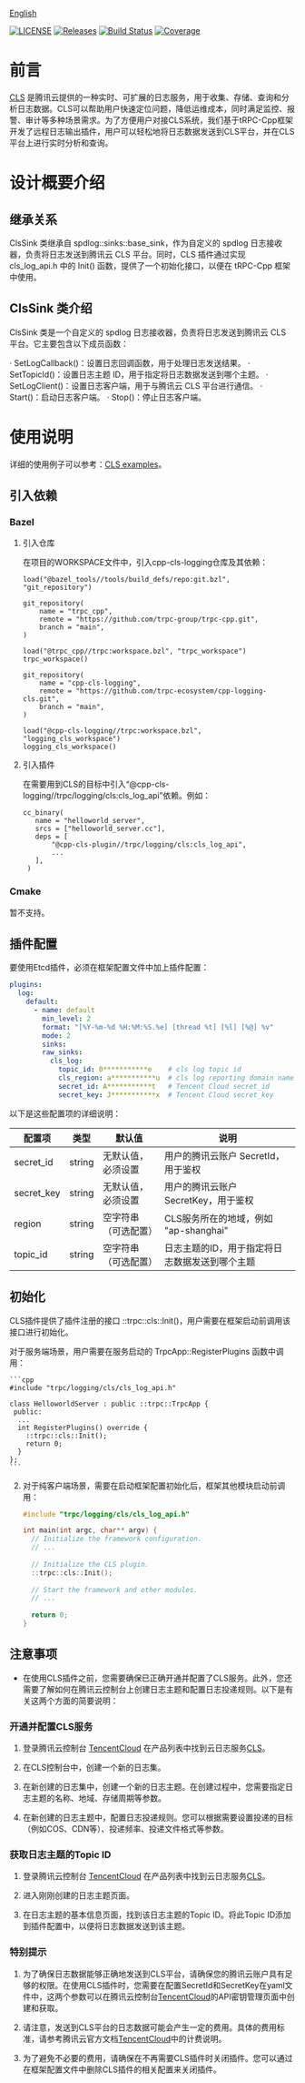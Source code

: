 [English](./README.md)

[![LICENSE](https://img.shields.io/badge/license-Apache--2.0-green.svg)](https://github.com/trpc-ecosystem/cpp-logging-cls/blob/main/LICENSE)
[![Releases](https://img.shields.io/github/release/trpc-ecosystem/cpp-logging-cls.svg?style=flat-square)](https://github.com/trpc-ecosystem/cpp-logging-cls/releases)
[![Build Status](https://github.com/trpc-ecosystem/cpp-logging-cls/actions/workflows/ci.yml/badge.svg)](https://github.com/trpc-ecosystem/cpp-logging-cls/actions/workflows/ci.yml)
[![Coverage](https://codecov.io/gh/trpc-ecosystem/cpp-logging-cls/branch/main/graph/badge.svg)](https://app.codecov.io/gh/trpc-ecosystem/cpp-logging-cls/tree/main)

# 前言

[CLS](https://cloud.tencent.com/product/cls) 是腾讯云提供的一种实时、可扩展的日志服务，用于收集、存储、查询和分析日志数据。CLS可以帮助用户快速定位问题，降低运维成本，同时满足监控、报警、审计等多种场景需求。为了方便用户对接CLS系统，我们基于tRPC-Cpp框架开发了远程日志输出插件，用户可以轻松地将日志数据发送到CLS平台，并在CLS平台上进行实时分析和查询。

# 设计概要介绍

## 继承关系

ClsSink 类继承自 spdlog::sinks::base_sink<Mutex>，作为自定义的 spdlog 日志接收器，负责将日志发送到腾讯云 CLS 平台。同时，CLS 插件通过实现 cls_log_api.h 中的 Init() 函数，提供了一个初始化接口，以便在 tRPC-Cpp 框架中使用。

## ClsSink 类介绍

ClsSink 类是一个自定义的 spdlog 日志接收器，负责将日志发送到腾讯云 CLS 平台。它主要包含以下成员函数：

· SetLogCallback()：设置日志回调函数，用于处理日志发送结果。
· SetTopicId()：设置日志主题 ID，用于指定将日志数据发送到哪个主题。
· SetLogClient()：设置日志客户端，用于与腾讯云 CLS 平台进行通信。
· Start()：启动日志客户端。
· Stop()：停止日志客户端。

# 使用说明

详细的使用例子可以参考：[CLS examples](./examples/)。

## 引入依赖

### Bazel

1. 引入仓库

    在项目的WORKSPACE文件中，引入cpp-cls-logging仓库及其依赖：
    ```
    load("@bazel_tools//tools/build_defs/repo:git.bzl", "git_repository")

    git_repository(
        name = "trpc_cpp",
        remote = "https://github.com/trpc-group/trpc-cpp.git",
        branch = "main",
    )
    
    load("@trpc_cpp//trpc:workspace.bzl", "trpc_workspace")
    trpc_workspace()
    
    git_repository(
        name = "cpp-cls-logging",
        remote = "https://github.com/trpc-ecosystem/cpp-logging-cls.git",
        branch = "main",
    )
    
    load("@cpp-cls-logging//trpc:workspace.bzl", "logging_cls_workspace")
    logging_cls_workspace()
    ```

2. 引入插件

   在需要用到CLS的目标中引入“@cpp-cls-logging//trpc/logging/cls:cls_log_api”依赖。例如：
   ```
   cc_binary(
      name = "helloworld_server",
      srcs = ["helloworld_server.cc"],
      deps = [
          "@cpp-cls-plugin//trpc/logging/cls:cls_log_api",
          ...
      ],
    )
    ```

### Cmake

暂不支持。

## 插件配置

要使用Etcd插件，必须在框架配置文件中加上插件配置：
```yaml
plugins:
  log:
    default:
      - name: default
        min_level: 2
        format: "[%Y-%m-%d %H:%M:%S.%e] [thread %t] [%l] [%@] %v"
        mode: 2
        sinks:
        raw_sinks:
          cls_log:
            topic_id: 0***********e    # cls log topic id
            cls_region: a***********u  # cls log reporting domain name
            secret_id: A***********t   # Tencent Cloud secret_id
            secret_key: J***********x  # Tencent Cloud secret_key

```

以下是这些配置项的详细说明：

| 配置项      | 类型   | 默认值            | 说明                                                         |
|-----------| ------ |----------------| ------------------------------------------------------------ |
| secret_id | string | 无默认值，必须设置  | 用户的腾讯云账户 SecretId，用于鉴权                           |
| secret_key| string | 无默认值，必须设置  | 用户的腾讯云账户 SecretKey，用于鉴权                           |
| region    | string | 空字符串（可选配置） | CLS服务所在的地域，例如 "ap-shanghai"                         |
| topic_id  | string | 空字符串（可选配置） | 日志主题的ID，用于指定将日志数据发送到哪个主题                 |

## 初始化

CLS插件提供了插件注册的接口 ::trpc::cls::Init()，用户需要在框架启动前调用该接口进行初始化。

对于服务端场景，用户需要在服务启动的 TrpcApp::RegisterPlugins 函数中调用：

    ```cpp
    #include "trpc/logging/cls/cls_log_api.h"

    class HelloworldServer : public ::trpc::TrpcApp {
     public:
      ...
      int RegisterPlugins() override {
        ::trpc::cls::Init();
        return 0;
      }
    };
    ```

2. 对于纯客户端场景，需要在启动框架配置初始化后，框架其他模块启动前调用：

    ```cpp
    #include "trpc/logging/cls/cls_log_api.h"

    int main(int argc, char** argv) {
      // Initialize the framework configuration.
      // ...
      
      // Initialize the CLS plugin.
      ::trpc::cls::Init();
      
      // Start the framework and other modules.
      // ...
      
      return 0;
    }
    ```

## 注意事项

* 在使用CLS插件之前，您需要确保已正确开通并配置了CLS服务。此外，您还需要了解如何在腾讯云控制台上创建日志主题和配置日志投递规则。以下是有关这两个方面的简要说明：

### 开通并配置CLS服务
1. 登录腾讯云控制台 [TencentCloud](https://cloud.tencent.com/login?s_url=https%3A%2F%2Fconsole.cloud.tencent.com%2F) 在产品列表中找到云日志服务[CLS](https://cloud.tencent.com/product/cls)。

2. 在CLS控制台中，创建一个新的日志集。

3. 在新创建的日志集中，创建一个新的日志主题。在创建过程中，您需要指定日志主题的名称、地域、存储周期等参数。

4. 在新创建的日志主题中，配置日志投递规则。您可以根据需要设置投递的目标（例如COS、CDN等）、投递频率、投递文件格式等参数。

### 获取日志主题的Topic ID
1. 登录腾讯云控制台 [TencentCloud](https://cloud.tencent.com/login?s_url=https%3A%2F%2Fconsole.cloud.tencent.com%2F) 在产品列表中找到云日志服务[CLS](https://cloud.tencent.com/product/cls)。

2. 进入刚刚创建的日志主题页面。

3. 在日志主题的基本信息页面，找到该日志主题的Topic ID。将此Topic ID添加到插件配置中，以便将日志数据发送到该主题。

### 特别提示
1. 为了确保日志数据能够正确地发送到CLS平台，请确保您的腾讯云账户具有足够的权限。在使用CLS插件时，您需要在配置SecretId和SecretKey在yaml文件中，这两个参数可以在腾讯云控制台[TencentCloud](https://cloud.tencent.com/login?s_url=https%3A%2F%2Fconsole.cloud.tencent.com%2F)的API密钥管理页面中创建和获取。

2. 请注意，发送到CLS平台的日志数据可能会产生一定的费用。具体的费用标准，请参考腾讯云官方文档[TencentCloud](https://buy.cloud.tencent.com/pricing)中的计费说明。

3. 为了避免不必要的费用，请确保在不再需要CLS插件时关闭插件。您可以通过在框架配置文件中删除CLS插件的相关配置来关闭插件。
